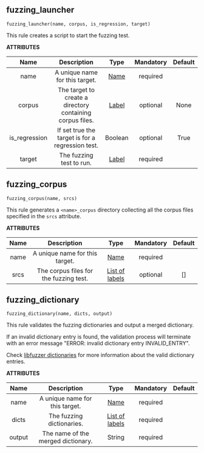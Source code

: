 <a name="#fuzzing_launcher"></a>

## fuzzing_launcher

```
fuzzing_launcher(name, corpus, is_regression, target)
```


This rule creates a script to start the fuzzing test.


**ATTRIBUTES**


| Name  | Description | Type | Mandatory | Default |
| :-------------: | :-------------: | :-------------: | :-------------: | :-------------: |
| name |  A unique name for this target.   | [Name](https://bazel.build/docs/build-ref.html#name) | required |  |
| corpus |  The target to create a directory containing corpus files.   | [Label](https://bazel.build/docs/build-ref.html#labels) | optional | None |
| is_regression |  If set true the target is for a regression test.   | Boolean | optional | True |
| target |  The fuzzing test to run.   | [Label](https://bazel.build/docs/build-ref.html#labels) | required |  |


<a name="#fuzzing_corpus"></a>

## fuzzing_corpus

```
fuzzing_corpus(name, srcs)
```


This rule generates a `<name>_corpus` directory collecting all the corpus files 
specified in the `srcs` attribute.


**ATTRIBUTES**


| Name  | Description | Type | Mandatory | Default |
| :-------------: | :-------------: | :-------------: | :-------------: | :-------------: |
| name |  A unique name for this target.   | [Name](https://bazel.build/docs/build-ref.html#name) | required |  |
| srcs |  The corpus files for the fuzzing test.   | [List of labels](https://bazel.build/docs/build-ref.html#labels) | optional | [] |


<a name="#fuzzing_dictionary"></a>

## fuzzing_dictionary

```
fuzzing_dictionary(name, dicts, output)
```


This rule validates the fuzzing dictionaries and output a merged dictionary.

If an invalid dictionary entry is found, the validation process will terminate with an error message "ERROR: invalid dictionary entry INVALID_ENTRY".

Check [libfuzzer dictionaries](https://llvm.org/docs/LibFuzzer.html#id31) for more information about the valid dictionary entries.


**ATTRIBUTES**


| Name  | Description | Type | Mandatory | Default |
| :-------------: | :-------------: | :-------------: | :-------------: | :-------------: |
| name |  A unique name for this target.   | [Name](https://bazel.build/docs/build-ref.html#name) | required |  |
| dicts |  The fuzzing dictionaries.   | [List of labels](https://bazel.build/docs/build-ref.html#labels) | required |  |
| output |  The name of the merged dictionary.   | String | required |  |
